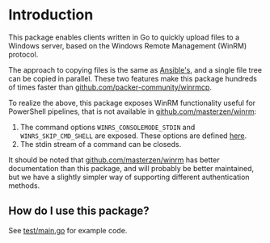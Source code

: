 # Introduction
This package enables clients written in Go to quickly upload files to a Windows server, based on the Windows Remote Management (WinRM) protocol.

The approach to copying files is the same as [Ansible's](https://github.com/ansible/ansible/blob/7092c196ed0f0e1ee9a53d4040d5ff8c509c05b6/lib/ansible/plugins/connection/winrm.py#L586), and a single file tree can be copied in parallel. These two features make this package hundreds of times faster than [github.com/packer-community/winrmcp](https://github.com/packer-community/winrmcp).

To realize the above, this package exposes WinRM functionality useful for PowerShell pipelines, that is not available in [github.com/masterzen/winrm](https://github.com/masterzen/winrm):
1. The command options `WINRS_CONSOLEMODE_STDIN` and `WINRS_SKIP_CMD_SHELL` are exposed. These options are defined [here](https://docs.microsoft.com/en-us/openspecs/windows_protocols/ms-wsmv/c793e333-c409-43c6-a2eb-6ae2489c7ef4).
1. The stdin stream of a command can be closeds.

It should be noted that [github.com/masterzen/winrm](https://github.com/masterzen/winrm) has better documentation than this package, and will probably be better maintained, but we have a slightly simpler way of supporting different authentication methods.

## How do I use this package?
See [test/main.go](test/main.go) for example code.

